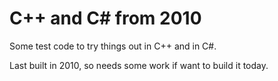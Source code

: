 # C++ and C# from 2010

Some test code to try things out in C++ and in C#.

Last built in 2010, so needs some work if want to build it today.
